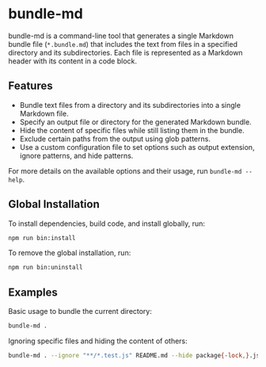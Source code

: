 # bundle-md

bundle-md is a command-line tool that generates a single Markdown bundle file (`*.bundle.md`) that includes the text from files in a specified directory and its subdirectories. Each file is represented as a Markdown header with its content in a code block.

## Features

- Bundle text files from a directory and its subdirectories into a single Markdown file.
- Specify an output file or directory for the generated Markdown bundle.
- Hide the content of specific files while still listing them in the bundle.
- Exclude certain paths from the output using glob patterns.
- Use a custom configuration file to set options such as output extension, ignore patterns, and hide patterns.

For more details on the available options and their usage, run `bundle-md --help`.

## Global Installation

To install dependencies, build code, and install globally, run:

```bash
npm run bin:install
```

To remove the global installation, run:

```bash
npm run bin:uninstall
```

## Examples

Basic usage to bundle the current directory:

```bash
bundle-md .
```

Ignoring specific files and hiding the content of others:

```bash
bundle-md . --ignore "**/*.test.js" README.md --hide package{-lock,}.json
```
